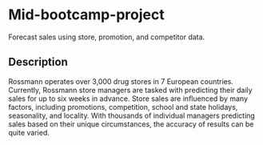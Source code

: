 # Mid-bootcamp-project

Forecast sales using store, promotion, and competitor data.
## Description
Rossmann operates over 3,000 drug stores in 7 European countries.
Currently, Rossmann store managers are tasked with predicting their daily sales for up to six weeks in advance. 
Store sales are influenced by many factors, including promotions, competition, school and state holidays, seasonality, and locality.
With thousands of individual managers predicting sales based on their unique circumstances, the accuracy of results can be quite varied.


